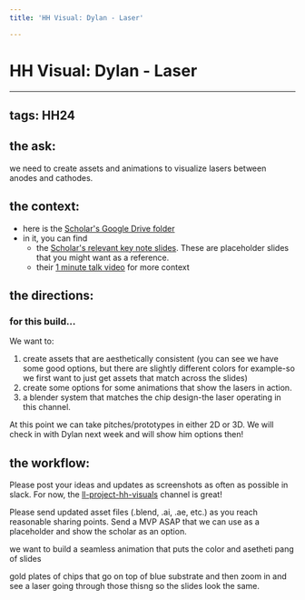 ```yaml
---
title: 'HH Visual: Dylan - Laser'

---
```


# HH Visual: Dylan - Laser

---
tags: HH24
---


## the ask:
we need to create assets and animations to visualize lasers between anodes and cathodes. 



## the context:
* here is the [Scholar's Google Drive folder](https://drive.google.com/drive/folders/19RXtkDY1U4FUbf6CfP8CpSSSWSwupotN)
* in it, you can find 
    * the [Scholar's relevant key note slides](). These are placeholder slides that you might want as a reference.
    * their [1 minute talk video]() for more context 


## the directions:
### for this build...
We want to:
1. create assets that are aesthetically consistent (you can see we have some good options, but there are slightly different colors for example-so we first want to just get assets that match across the slides)
2. create some options for some animations that show the lasers in action.
3. a blender system that matches the chip design-the laser operating in this channel.

At this point we can take pitches/prototypes in either 2D or 3D. We will check in with Dylan next week and will show him options then!

## the workflow:

Please post your ideas and updates as screenshots as often as possible in slack. For now, the [ll-project-hh-visuals](https://bokcenter.slack.com/archives/C06GCAZPGRZ) channel is great!

Please send updated asset files (.blend, .ai, .ae, etc.) as you reach reasonable sharing points. Send a MVP ASAP that we can use as a placeholder and show the scholar as an option. 



we want to build a seamless animation that puts the color and asetheti pang of slides 

gold plates of chips that go on top of blue substrate and then zoom in and see a laser going through those thisng so the slides look the same.







